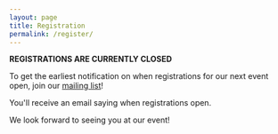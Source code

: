 ```yaml
---
layout: page
title: Registration
permalink: /register/
---
```


<!---
**Please Note: There are additional steps for registering for our August Event, as the topic is the NCSS Challenge.**

Registering for our next event is easy. All you need to do is to digitally fill out the following form:

 * [Canberra GPN Application Form][gpn application]

Then email the form through to [ASD](mailto:asd.acpi.outreach@defence.gov.au).

As a participant of the Canberra GPN, you will be given free access to the NCSS Challenges hosted on Grok Learning. (If you register directly you will be charged.) Grok Learning – the company who manages the NCSS Challenge – requires an email address to register your daughter. Please note: The nominated email address will not be added to any mailing list, including Grok Learning or the Canberra GPN and will only be used for the purpose of the NCSS Challenge. For more information and terms and conditions please visit https://groklearning.com/challenge/. 

Steps required:
* Please send the nominated email address with your registration form. If your daughter is in grade 7 or above, their school email address is suitable. Note: each child will need a different email address.

* If your daughter already has an account please let us know when you send through the email address so we can link the account to the GPN.

You will recieve a confirmation email once the registration process is complete.
--->

**REGISTRATIONS ARE CURRENTLY CLOSED**

To get the earliest notification on when registrations for our next event open, join our [mailing list][mail]!

You'll receive an email saying when registrations open. 



[gpn application]:/static/doc/GPN_Application_Form.pdf

[mail]:https://docs.google.com/forms/viewform?bc=transparent&embedded=true&f=%2522Lucida%2BGrande%2522%252C%2522Lucida%2BSans%2BUnicode%2522%252CArial%252Csans-serif&hl=en_GB&htc=%2523666666&id=13nTEojQRFfwiSdH_F57uU39IeOvI2xKvVUz5ZOzsXdc&lc=%25230000cc&pli=1&tc=%2523000000&ttl=0
We look forward to seeing you at our event!
